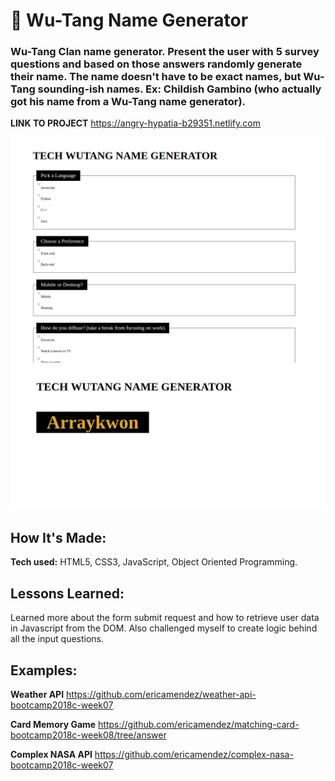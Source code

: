 # 🎤 Wu-Tang Name Generator

### Wu-Tang Clan name generator. Present the user with 5 survey questions and based on those answers randomly generate their name. The name doesn't have to be exact names, but Wu-Tang sounding-ish names. Ex: Childish Gambino (who actually got his name from a Wu-Tang name generator).

**LINK TO PROJECT** https://angry-hypatia-b29351.netlify.com

![alt tag](screen.png)
![alt tag](screen1.png)

## How It's Made:

**Tech used:** HTML5, CSS3, JavaScript, Object Oriented Programming.

## Lessons Learned:
Learned more about the form submit request and how to retrieve user data in Javascript from the DOM. Also challenged myself to create logic behind all the input questions.

## Examples:

**Weather API** https://github.com/ericamendez/weather-api-bootcamp2018c-week07

**Card Memory Game** https://github.com/ericamendez/matching-card-bootcamp2018c-week08/tree/answer

**Complex NASA API** https://github.com/ericamendez/complex-nasa-bootcamp2018c-week07
